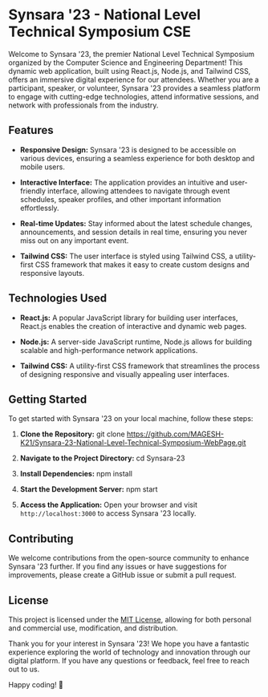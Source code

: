 # Synsara '23 - National Level Technical Symposium CSE

Welcome to Synsara '23, the premier National Level Technical Symposium organized by the Computer Science and Engineering Department! This dynamic web application, built using React.js, Node.js, and Tailwind CSS, offers an immersive digital experience for our attendees. Whether you are a participant, speaker, or volunteer, Synsara '23 provides a seamless platform to engage with cutting-edge technologies, attend informative sessions, and network with professionals from the industry.

## Features

- **Responsive Design:** Synsara '23 is designed to be accessible on various devices, ensuring a seamless experience for both desktop and mobile users.

- **Interactive Interface:** The application provides an intuitive and user-friendly interface, allowing attendees to navigate through event schedules, speaker profiles, and other important information effortlessly.

- **Real-time Updates:** Stay informed about the latest schedule changes, announcements, and session details in real time, ensuring you never miss out on any important event.

- **Tailwind CSS:** The user interface is styled using Tailwind CSS, a utility-first CSS framework that makes it easy to create custom designs and responsive layouts.

## Technologies Used

- **React.js:** A popular JavaScript library for building user interfaces, React.js enables the creation of interactive and dynamic web pages.

- **Node.js:** A server-side JavaScript runtime, Node.js allows for building scalable and high-performance network applications.

- **Tailwind CSS:** A utility-first CSS framework that streamlines the process of designing responsive and visually appealing user interfaces.

## Getting Started

To get started with Synsara '23 on your local machine, follow these steps:

1. **Clone the Repository:**
git clone https://github.com/MAGESH-K21/Synsara-23-National-Level-Technical-Symposium-WebPage.git


2. **Navigate to the Project Directory:**
cd Synsara-23


3. **Install Dependencies:**
npm install


4. **Start the Development Server:**
npm start


5. **Access the Application:**
Open your browser and visit `http://localhost:3000` to access Synsara '23 locally.

## Contributing

We welcome contributions from the open-source community to enhance Synsara '23 further. If you find any issues or have suggestions for improvements, please create a GitHub issue or submit a pull request.

## License

This project is licensed under the [MIT License](LICENSE), allowing for both personal and commercial use, modification, and distribution.

Thank you for your interest in Synsara '23! We hope you have a fantastic experience exploring the world of technology and innovation through our digital platform. If you have any questions or feedback, feel free to reach out to us.

Happy coding! 🚀


